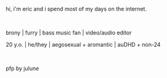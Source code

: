 hi, i'm eric and i spend most of my days on the internet.

​

brony | furry | bass music fan | video/audio editor

20 y.o. | he/they | aegosexual + aromantic | auDHD + non-24

​

pfp by julune
